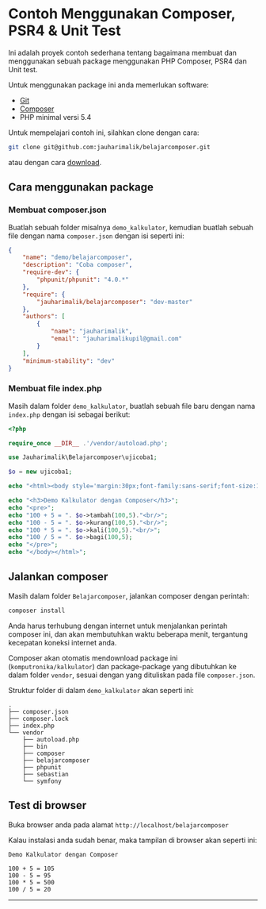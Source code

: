 # Contoh Menggunakan Composer, PSR4 & Unit Test 

Ini adalah proyek contoh sederhana tentang bagaimana membuat dan menggunakan sebuah package menggunakan PHP Composer, PSR4 dan Unit test.

Untuk menggunakan package ini anda memerlukan software:

* [Git](https://git-scm.com/downloads)
* [Composer](https://getcomposer.org/download/)
* PHP minimal versi 5.4

Untuk mempelajari contoh ini, silahkan clone dengan cara:

```sh
git clone git@github.com:jauharimalik/belajarcomposer.git
```

atau dengan cara [download](https://github.com/jauharimalik/belajarcomposer/).


## Cara menggunakan package

### Membuat composer.json

Buatlah sebuah folder misalnya `demo_kalkulator`, kemudian buatlah sebuah file dengan nama `composer.json` dengan isi seperti ini:

```json
{
    "name": "demo/belajarcomposer",
    "description": "Coba composer",
    "require-dev": {
        "phpunit/phpunit": "4.0.*"
    },
    "require": {
        "jauharimalik/belajarcomposer": "dev-master"
    },
    "authors": [
        {
            "name": "jauharimalik",
            "email": "jauharimalikupil@gmail.com"
        }
    ],
    "minimum-stability": "dev"
}

``` 

### Membuat file index.php

Masih dalam folder `demo_kalkulator`, buatlah sebuah file baru dengan nama `index.php` dengan isi sebagai berikut:

```php
<?php

require_once __DIR__ .'/vendor/autoload.php';

use Jauharimalik\Belajarcomposer\ujicoba1;

$o = new ujicoba1;

echo "<html><body style='margin:30px;font-family:sans-serif;font-size:1.25rem'>";

echo "<h3>Demo Kalkulator dengan Composer</h3>";
echo "<pre>";
echo "100 + 5 = ". $o->tambah(100,5)."<br/>";
echo "100 - 5 = ". $o->kurang(100,5)."<br/>";
echo "100 * 5 = ". $o->kali(100,5)."<br/>";
echo "100 / 5 = ". $o->bagi(100,5);
echo "</pre>";
echo "</body></html>";
```

## Jalankan composer
Masih dalam folder `Belajarcomposer`, jalankan composer dengan perintah:
```sh
composer install
```
Anda harus terhubung dengan internet untuk menjalankan perintah composer ini, dan akan membutuhkan waktu beberapa menit, tergantung kecepatan koneksi internet anda.

Composer akan otomatis mendownload package ini (`komputronika/kalkulator`) dan package-package yang dibutuhkan ke dalam folder `vendor`,  sesuai dengan yang dituliskan pada file `composer.json`.

Struktur folder di dalam `demo_kalkulator` akan seperti ini:

```
.
├── composer.json
├── composer.lock
├── index.php
└── vendor
    ├── autoload.php
    ├── bin
    ├── composer
    ├── belajarcomposer
    ├── phpunit
    ├── sebastian
    └── symfony
```

## Test di browser

Buka browser anda pada alamat `http://localhost/belajarcomposer`

Kalau instalasi anda sudah benar, maka tampilan di browser akan seperti ini:

```
Demo Kalkulator dengan Composer

100 + 5 = 105
100 - 5 = 95
100 * 5 = 500
100 / 5 = 20
```
---




